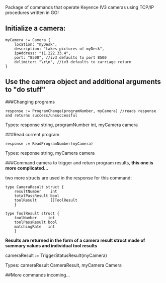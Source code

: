 Package of commands that operate Keyence IV3 cameras using TCP/IP procedures written in GO!

## Initialize a camera:

    myCamera := Camera {
        location: "myDesk",
        description: "takes pictures of myDesk",
        ipAddress: "11.222.33.4",
        port: "8500", //iv3 defaults to port 8500
        delimiter: "\r\n", //iv3 defaults to carriage return
    }
## Use the camera object and additional arguments to "do stuff"

###Changing programs

    response := ProgramChange(programNumber, myCamera) //reads response and returns success/unsuccessful

Types: response string, programNumber int, myCamera camera

###Read current program

    response := ReadProgramNumber(myCamera)

Types: response string, myCamera camera

###Command camera to trigger and return program results, **this one is more complicated...**

two more structs are used in the response for this command:

    type CameraResult struct {
        resultNumber    int
        totalPassResult bool
        toolResult      []ToolResult
        }

    type ToolResult struct {
        toolNumber     int
        toolPassResult bool
        matchingRate   int
        }

**Results are returned in the form of a camera result struct made of summary values and individual tool results**

cameraResult := TriggerStatusResult(myCamera)

Types: cameraResult CameraResult, myCamera Camera

##More commands incoming...
